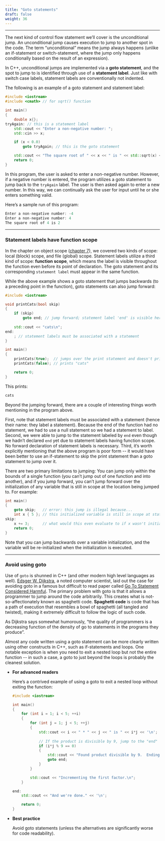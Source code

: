 ```yaml
---
title: "Goto statements" 
draft: false
weight: 36
---
```


---

The next kind of control flow statement we’ll cover is the unconditional jump. An unconditional jump causes execution to jump to another spot in the code. The term “unconditional” means the jump always happens (unlike an if-statement or switch-statement, where the jump only happens conditionally based on the result of an expression).

In C++, unconditional jumps are implemented via a **goto statement**, and the spot to jump to is identified through use of a **statement label**. Just like with switch case labels, statement labels are conventionally not indented.

The following is an example of a goto statement and statement label:

```cpp
#include <iostream>
#include <cmath> // for sqrt() function

int main()
{
    double x{};
tryAgain: // this is a statement label
    std::cout << "Enter a non-negative number: "; 
    std::cin >> x;

    if (x < 0.0)
        goto tryAgain; // this is the goto statement

    std::cout << "The square root of " << x << " is " << std::sqrt(x) << '\n';
    return 0;
}
```

In this program, the user is asked to enter a non-negative number. However, if a negative number is entered, the program utilizes a goto statement to jump back to the `tryAgain` label. The user is then asked again to enter a new number. In this way, we can continually ask the user for input until he or she enters something valid.

Here’s a sample run of this program:

```cpp
Enter a non-negative number: -4
Enter a non-negative number: 4
The square root of 4 is 2
```

---

### Statement labels have function scope

In the chapter on object scope ([chapter 7](https://www.learncpp.com/#Chapter7)), we covered two kinds of scope: local (block) scope, and file (global) scope. Statement labels utilize a third kind of scope: **function scope**, which means the label is visible throughout the function even before its point of declaration. The goto statement and its corresponding `statement label` must appear in the same function.

While the above example shows a goto statement that jumps backwards (to a preceding point in the function), goto statements can also jump forward:

```cpp
#include <iostream>

void printCats(bool skip)
{
    if (skip)
        goto end; // jump forward; statement label 'end' is visible here due to it having function scope
    
    std::cout << "cats\n";
end:
    ; // statement labels must be associated with a statement
}

int main()
{
    printCats(true);  // jumps over the print statement and doesn't print anything
    printCats(false); // prints "cats"

    return 0;
}
```

This prints:

```cpp
cats
```

Beyond the jumping forward, there are a couple of interesting things worth mentioning in the program above.

First, note that statement labels must be associated with a statement (hence their name: they label a statement). Because the end of the function had no statement, we had to use a null statement so we had a statement to label. Second, we were able to jump to the statement labeled by `end` even though we hadn’t declared `end` yet due to statement labels having function scope. No forward declaration of statement labels is necessary. Third, it’s worth explicitly mentioning that the above program is poor form -- it would have been better to use an if-statement to skip the print statement than a goto statement to jump over it.

There are two primary limitations to jumping: You can jump only within the bounds of a single function (you can’t jump out of one function and into another), and if you jump forward, you can’t jump forward over the initialization of any variable that is still in scope at the location being jumped to. For example:

```cpp
int main()
{
    goto skip;   // error: this jump is illegal because...
    int x { 5 }; // this initialized variable is still in scope at statement label 'skip'
skip:
    x += 3;      // what would this even evaluate to if x wasn't initialized?
    return 0;
}
```

Note that you can jump backwards over a variable initialization, and the variable will be re-initialized when the initialization is executed.

---

### Avoid using goto

Use of `goto` is shunned in C++ (and other modern high level languages as well). [Edsger W. Dijkstra](https://en.wikipedia.org/wiki/Edsger_Dijkstra), a noted computer scientist, laid out the case for avoiding goto in a famous but difficult to read paper called [Go To Statement Considered Harmful](http://www.cs.utexas.edu/users/EWD/ewd02xx/EWD215.PDF). The primary problem with goto is that it allows a programmer to jump around the code arbitrarily. This creates what is not-so-affectionately known as spaghetti code. **Spaghetti code** is code that has a path of execution that resembles a bowl of spaghetti (all tangled and twisted), making it extremely difficult to follow the logic of such code.

As Dijkstra says somewhat humorously, “the quality of programmers is a decreasing function of the density of go to statements in the programs they produce”.

Almost any code written using a goto statement can be more clearly written using other constructs in C++, such as if-statements and loops. One notable exception is when you need to exit a nested loop but not the entire function -- in such a case, a goto to just beyond the loops is probably the cleanest solution.

- **For advanced readers**

    Here’s a contrived example of using a goto to exit a nested loop without exiting the function:

    ```cpp
    #include <iostream>

    int main()
    {
        for (int i = 1; i < 5; ++i)
        {        
            for (int j = 1; j < 5; ++j)
            {
                std::cout << i << " * " << j << " is " << i*j << '\n';
                
                // If the product is divisible by 9, jump to the "end" label
                if (i*j % 9 == 0)
                {
                    std::cout << "Found product divisible by 9.  Ending early.\n";
                    goto end;
                }
            }

            std::cout << "Incrementing the first factor.\n";
        }

    end:
        std::cout << "And we're done." << '\n';

        return 0;
    }
    ```

- **Best practice**

    Avoid goto statements (unless the alternatives are significantly worse for code readability).